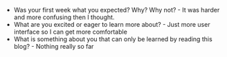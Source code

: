 * Was your first week what you expected? Why? Why not? - It was harder and more confusing then I thought.
* What are you excited or eager to learn more about? - Just more user interface so I can get more comfortable
* What is something about you that can only be learned by reading this blog? - Nothing really so far
